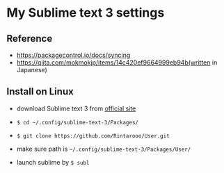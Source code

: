 # My Sublime text 3 settings

## Reference
* https://packagecontrol.io/docs/syncing
* https://qiita.com/mokmokjp/items/14c420ef9664999eb94b(written in Japanese)

## Install on Linux

* download Sublime text 3 from [official site](https://www.sublimetext.com/3)

* `$ cd ~/.config/sublime-text-3/Packages/`

* `$ git clone https://github.com/Rintarooo/User.git`

* make sure path is `~/.config/sublime-text-3/Packages/User/`

* launch sublime by `$ subl`
